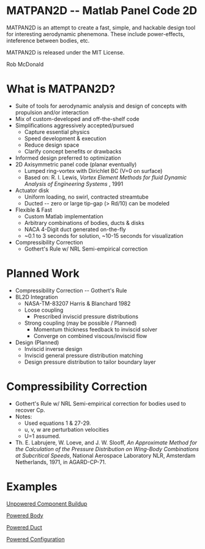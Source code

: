 # MATPAN2D -- Matlab Panel Code 2D

MATPAN2D is an attempt to create a fast, simple, and hackable design tool
for interesting aerodynamic phenemona.  These include power-effects,
inteference between bodies, etc.

MATPAN2D is released under the MIT License.

Rob McDonald

# What is MATPAN2D?

* Suite of tools for aerodynamic analysis and design of concepts with
  propulsion and/or interaction
* Mix of custom-developed and off-the-shelf code
* Simplifications aggressively accepted/pursued
  * Capture essential physics
  * Speed development & execution
  * Reduce design space
  * Clarify concept benefits or drawbacks
* Informed design preferred to optimization
* 2D Axisymmetric panel code (planar eventually)
  * Lumped ring-vortex with Dirichlet BC (V=0 on surface)
  * Based on: R. I. Lewis, _Vortex Element Methods for fluid Dynamic
    Analysis of Engineering Systems_ , 1991
* Actuator disk
  * Uniform loading, no swirl, contracted streamtube
  * Ducted -- zero or large tip-gap (> Rd/10) can be modeled
* Flexible & Fast
  * Custom Matlab implementation
  * Arbitrary combinations of bodies, ducts & disks
  * NACA 4-Digit duct generated on-the-fly
  * ~0.1 to 3 seconds for solution, ~10-15 seconds for visualization
* Compressibility Correction
  * Gothert's Rule w/ NRL Semi-empirical correction

# Planned Work

* Compressibility Correction -- Gothert's Rule
* BL2D Integration
  * NASA-TM-83207 Harris & Blanchard 1982
  * Loose coupling
    * Prescribed inviscid pressure distributions
  * Strong coupling (may be possible / Planned)
    * Momentum thickness feedback to inviscid solver
    * Converge on combined viscous/inviscid flow
* Design (Planned)
  * Inviscid inverse design
  * Inviscid general pressure distribution matching
  * Design pressure distribution to tailor boundary layer

# Compressibility Correction

* Gothert's Rule w/ NRL Semi-empirical correction for bodies used to recover Cp.
* Notes:
  * Used equations 1 & 27-29.
  * u, v, w are perturbation velocities
  * U=1 assumed.
* Th. E. Labrujere, W. Loeve, and J. W. Slooff, _An Approximate Method for the Calculation of the Pressure Distribution on Wing-Body Combinations at Subcritical Speeds_, National Aerospace Laboratory NLR, Amsterdam Netherlands, 1971, in AGARD-CP-71.

# Examples

[Unpowered Component Buildup](./CompBuildup.md)

[Powered Body](./PoweredBody.md)

[Powered Duct](./PoweredDuct.md)

[Powered Configuration](./PoweredBuildup.md)
